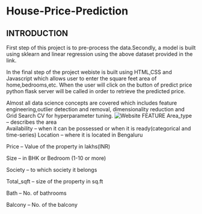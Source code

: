 # House-Price-Prediction
## INTRODUCTION
First step of this project is to pre-process the data.Secondly, a model is built using sklearn and linear regression using the above dataset provided in the link.

In the final step of the project webiste is built using HTML,CSS and Javascript which allows user to enter the square feet area of home,bedrooms,etc. When the user will click on the button of predict price python flask server will be called in order to retrieve the predicted price.

Almost all data science concepts are covered which includes feature engineering,outlier detection and removal, dimensionality reduction and Grid Search CV for hyperparameter tuning.
![Website](https://user-images.githubusercontent.com/83052989/117424737-bc301400-af3f-11eb-90a4-00dfcfc7d1d0.jpg)
FEATURE
Area_type – describes the area                                                                             
Availability – when it can be possessed or when it is ready(categorical and time-series)
Location – where it is located in Bengaluru

Price – Value of the property in lakhs(INR)

Size – in BHK or Bedroom (1-10 or more)

Society – to which society it belongs

Total_sqft – size of the property in sq.ft

Bath – No. of bathrooms

Balcony – No. of the balcony




